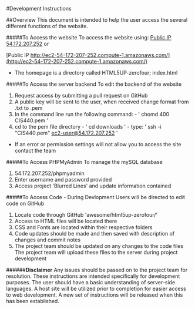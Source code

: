 #Development Instructions

##Overview
This document is intended to help the user access the several different functions of the website.


#####To Access the website
To access the website using: [Public IP 54.172.207.252](http://54.172.207.252) or 

[Public IP http://ec2-54-172-207-252.compute-1.amazonaws.com/](http://ec2-54-172-207-252.compute-1.amazonaws.com/)
  - The homepage is a directory called HTML5UP-zerofour; index.html

#####To Access the server backend
To edit the backend of the website
  1. Request access by submitting a pull request on GitHub
  2. A public key will be sent to the user, when received change format from .txt to .pem
  3. In the command line run the following command: 
    - ' chomd 400 CIS440.pem '
  4. cd to the pem file directory 
    - ' cd downloads '
    - type: ' ssh -i "CIS440.pem" ec2-user@54.172.207.252 '
  * If an error or permission settings will not allow you to access the site contact the team

#####To Access PHPMyAdmin
To manage the mySQL database
  1. 54.172.207.252/phpmyadmin
  2. Enter username and password provided
  3. Access project 'Blurred Lines' and update information contained

#####To Access Code - During Devlopment
Users will be directed to edit code on GitHub
  1. Locate code through GitHub 'awesome/html5up-zerofour/'
  2. Access to HTML files will be located there
  3. CSS and Fonts are located within their respective folders
  4. Code updates should be made and then saved with description of changes and commit notes
  5. The project team should be updated on any changes to the code files
The project team will upload these files to the server during project development

######**Disclaimer**
Any issues should be passed on to the project team for resolution. These instructions are intended specifically for development purposes. The user should have a basic understanding of server-side languages. A host site will be utilized prior to completion for easier access to web development. A new set of instructions will be released when this has been established. 
